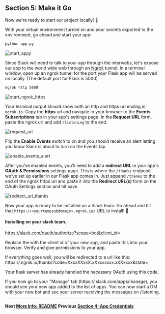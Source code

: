 ## Section 5: Make it Go

Now we're ready to start our project locally! :raised_hands:

With your virtual environment turned on and your secrets exported to the environment, go ahead and start your app:

```bash
python app.py
```

![start_appy](https://cloud.githubusercontent.com/assets/4828352/20549064/cad48f8c-b0dd-11e6-8a85-25bff2815d2e.png)

Since Slack will need to talk to your app through the interwebs, let's expose our app to the world wide web through an [Ngrok](https://ngrok.com/) tunnel. In a terminal window, open up an ngrok tunnel for the port your Flask app will be served on locally. (The default port for Flask is 5000)

```bash
ngrok http 5000
```

![start_ngrok_https](https://cloud.githubusercontent.com/assets/4828352/20549065/ceb8f7b4-b0dd-11e6-8946-119e50518781.png)

Your terminal output should show both an http and https url ending in `ngrok.io`. Copy the **https** url and navigate in your browser to the **Events Subscriptions** tab in your app's settings page. In the **Request URL** form, paste the ngrok url and add `/listening` to the end.

![request_url](https://cloud.githubusercontent.com/assets/4828352/20549180/e7d1f808-b0de-11e6-9aba-d05c34c3c4b7.png)

Flip the **Enable Events** switch to on and you should receive an alert letting you know Slack is about to turn on the Events tap.

![enable_events_alert](https://cloud.githubusercontent.com/assets/4828352/20549185/f2e5f596-b0de-11e6-8d90-ce869b20ef8c.png)

After you've enabled events, you'll need to add a **redirect URL** in your app's **OAuth & Permissions** settings page. This is where the `/thanks` endpoint we've set up earlier in our Flask app comes in. Just append `/thanks` to the end of the ngrok https url and paste it into the **Redirect URL(s)** form on the OAuth Settings section and hit save.

![redirect_url_thanks](https://cloud.githubusercontent.com/assets/4828352/20549300/d5aa215e-b0df-11e6-9796-3cb6fb1da7b4.png)

Now your app is ready to be installed on a Slack team. Go ahead and hit that `https://<yourtempsubdomain>.ngrok.io/` URL to install!  :tada:

#### Installing on your slack team.

https://slack.com/oauth/authorize?scope=bot&client_id=<client id of your client>

Replace the <client id of your client> with the client id of your new app, and paste this into your browser. Verify and give permissions to your app.

If everything goes well, you will be redirected to a url like this:
https://<yourtempsubdomain>.ngrok.io/thanks?code=XxxxXXxxX.xXxxxxxxx.xXXxxxx&state=

Your flask server has already handled the necessary OAuth using this code.

If you now go to your "Manage" tab (https://<yourteam>.slack.com/apps/manage), you should see your new app added to the list of apps. You can now start a DM with your new bot and see your server receiving the messages on /listening.

---
**Next [More Info: README](./../README.md)**
**Previous [Section 4: App Credentials](./../docs/Section-4.md)**
